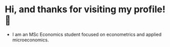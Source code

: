 # Hi, and thanks for visiting my profile! 👋
 - I am an MSc Economics student focused on econometrics and applied microeconomics.
 

 







